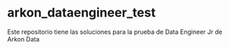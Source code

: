 # arkon_dataengineer_test
Este repositorio tiene las soluciones para la prueba de Data Engineer Jr de Arkon Data
